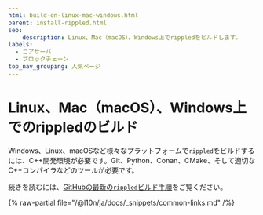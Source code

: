 ```yaml
---
html: build-on-linux-mac-windows.html
parent: install-rippled.html
seo:
    description: Linux、Mac（macOS）、Windows上でrippledをビルドします。
labels:
  - コアサーバ
  - ブロックチェーン
top_nav_grouping: 人気ページ
---
```

# Linux、Mac（macOS）、Windows上でのrippledのビルド

Windows、Linux、macOSなど様々なプラットフォームで`rippled`をビルドするには、C++開発環境が必要です。Git、Python、Conan、CMake、そして適切なC++コンパイラなどのツールが必要です。

続きを読むには、[GitHubの最新の`rippled`ビルド手順](https://github.com/XRPLF/rippled/blob/develop/BUILD.md)をご覧ください。

{% raw-partial file="/@l10n/ja/docs/_snippets/common-links.md" /%}
